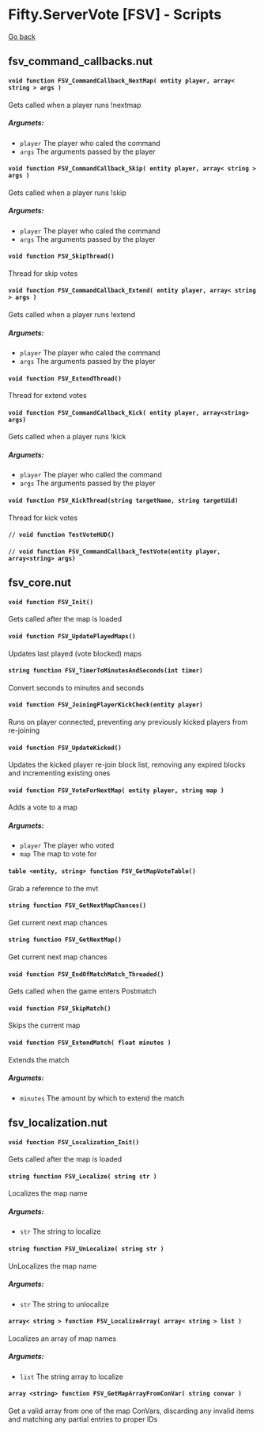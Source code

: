 # Fifty.ServerVote [FSV] - Scripts
[Go back](./docs_index.md)


## fsv_command_callbacks.nut

#### `void function FSV_CommandCallback_NextMap( entity player, array< string > args )`

Gets called when a player runs !nextmap
##### Argumets:
- `player` The player who caled the command
- `args` The arguments passed by the player

#### `void function FSV_CommandCallback_Skip( entity player, array< string > args )`

Gets called when a player runs !skip
##### Argumets:
- `player` The player who caled the command
- `args` The arguments passed by the player

#### `void function FSV_SkipThread()`

Thread for skip votes

#### `void function FSV_CommandCallback_Extend( entity player, array< string > args )`

Gets called when a player runs !extend
##### Argumets:
- `player` The player who caled the command
- `args` The arguments passed by the player

#### `void function FSV_ExtendThread()`

Thread for extend votes

#### `void function FSV_CommandCallback_Kick( entity player, array<string> args)`

Gets called when a player runs !kick
##### Argumets:
- `player` The player who called the command
- `args` The arguments passed by the player

#### `void function FSV_KickThread(string targetName, string targetUid)`

Thread for kick votes

#### `// void function TestVoteHUD()`

#### `// void function FSV_CommandCallback_TestVote(entity player, array<string> args)`


## fsv_core.nut

#### `void function FSV_Init()`

Gets called after the map is loaded

#### `void function FSV_UpdatePlayedMaps()`

Updates last played (vote blocked) maps

#### `string function FSV_TimerToMinutesAndSeconds(int timer)`

Convert seconds to minutes and seconds

#### `void function FSV_JoiningPlayerKickCheck(entity player)`

Runs on player connected, preventing any previously kicked players from re-joining

#### `void function FSV_UpdateKicked()`

Updates the kicked player re-join block list, removing any expired blocks and incrementing existing ones

#### `void function FSV_VoteForNextMap( entity player, string map )`

Adds a vote to a map
##### Argumets:
- `player` The player who voted
- `map` The map to vote for

#### `table <entity, string> function FSV_GetMapVoteTable()`

Grab a reference to the mvt

#### `string function FSV_GetNextMapChances()`

Get current next map chances

#### `string function FSV_GetNextMap()`

Get current next map chances

#### `void function FSV_EndOfMatchMatch_Threaded()`

Gets called when the game enters Postmatch

#### `void function FSV_SkipMatch()`

Skips the current map

#### `void function FSV_ExtendMatch( float minutes )`

Extends the match
##### Argumets:
- `minutes` The amount by which to extend the match


## fsv_localization.nut

#### `void function FSV_Localization_Init()`

Gets called after the map is loaded

#### `string function FSV_Localize( string str )`

Localizes the map name
##### Argumets:
- `str` The string to localize

#### `string function FSV_UnLocalize( string str )`

UnLocalizes the map name
##### Argumets:
- `str` The string to unlocalize

#### `array< string > function FSV_LocalizeArray( array< string > list )`

Localizes an array of map names
##### Argumets:
- `list` The string array to localize

#### `array <string> function FSV_GetMapArrayFromConVar( string convar )`

Get a valid array from one of the map ConVars, discarding any invalid items and matching any partial entries to proper IDs

